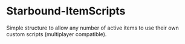# Starbound-ItemScripts
Simple structure to allow any number of active items to use their own custom scripts (multiplayer compatible).
